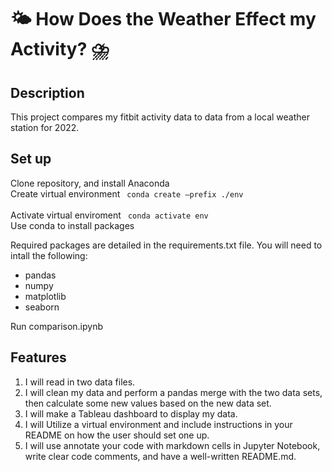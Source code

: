 # 🌤 How Does the Weather Effect my Activity? ⛈
## Description
This project compares my fitbit activity data to data from a local weather station for 2022. 

## Set up
Clone repository, and install Anaconda  
Create virtual environment <code> conda create –prefix ./env </code>  
Activate virtual enviroment <code> conda activate env </code>  
Use conda to install packages

Required packages are detailed in the requirements.txt file. 
You will need to intall the following:
- pandas
- numpy
- matplotlib
- seaborn 

Run comparison.ipynb

## Features
1. I will read in two data files.
2. I will clean my data and perform a pandas merge with the two data sets, then calculate some new values based on the new data set.
3. I will make a Tableau dashboard to display my data.
4. I will Utilize a virtual environment and include instructions in your README on how the user should set one up.
5. I will use annotate your code with markdown cells in Jupyter Notebook, write clear code comments, and have a well-written README.md. 
